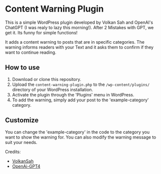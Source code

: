 # Content Warning Plugin

This is a simple WordPress plugin developed by Volkan Sah and OpenAI's ChatGPT (I was realy to lazy this morning!). After 2 Mistakes with GPT, we get it. Its funny for simple functions!

It adds a content warning to posts that are in specific categories. The warning informs readers with your Text and it asks them to confirm if they want to continue reading.

## How to use

1. Download or clone this repository.
2. Upload the `content-warning-plugin.php` to the `/wp-content/plugins/` directory of your WordPress installation.
3. Activate the plugin through the 'Plugins' menu in WordPress.
4. To add the warning, simply add your post to the 'example-category' category.

## Customize

You can change the 'example-category' in the code to the category you want to show the warning for. You can also modify the warning message to suit your needs.

Credits:
- [VolkanSah](https://github.com/volkansah)
- [OpenAi-GPT4](https://openai.com)
